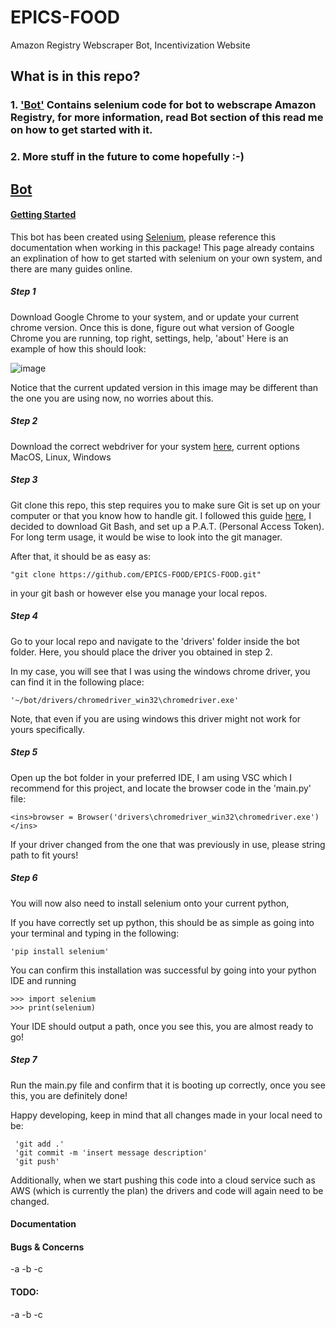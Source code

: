 # EPICS-FOOD
Amazon Registry Webscraper Bot, Incentivization Website

## What is in this repo?
### 1. ['Bot'](##Bot) Contains selenium code for bot to webscrape Amazon Registry, for more information, read Bot section of this read me on how to get started with it.
### 2. More stuff in the future to come hopefully :-)


## <ins>Bot</ins>

#### <ins>Getting Started</ins>
  This bot has been created using [<ins>Selenium</ins>](https://selenium-python.readthedocs.io/), please reference this documentation when working in this package! This page already contains an explination of how to get started with selenium on your own system, and there are many guides online.
  
##### Step 1
   Download Google Chrome to your system, and or update your current chrome version.
   Once this is done, figure out what version of Google Chrome you are running, top right, settings, help, 'about'
   Here is an example of how this should look:
   
   
   ![image](https://user-images.githubusercontent.com/43898891/230170642-f0cbcc58-402c-4590-a284-96cc1cadea1f.png)
   
   Notice that the current updated version in this image may be different than the one you are using now, no worries about this.
   
   

##### Step 2
   Download the correct webdriver for your system [here](https://chromedriver.chromium.org/downloads), current options MacOS, Linux, Windows

##### Step 3
   Git clone this repo, this step requires you to make sure Git is set up on your computer or that you know how to handle git. I followed this guide [here](https://docs.github.com/en/get-started/quickstart/fork-a-repo), I decided to download Git Bash, and set up a P.A.T. (Personal Access Token). For long term usage, it would be wise to look into the git manager.
   
   After that, it should be as easy as:
    
    "git clone https://github.com/EPICS-FOOD/EPICS-FOOD.git"
   
   in your git bash or however else you manage your local repos.
   
##### Step 4
   Go to your local repo and navigate to the 'drivers' folder inside the bot folder. Here, you should place the driver you obtained in step 2.
    
   In my case, you will see that I was using the windows chrome driver, you can find it in the following place: 
   
    '~/bot/drivers/chromedriver_win32\chromedriver.exe'
    
   Note, that even if you are using windows this driver might not work for yours specifically. 
 
##### Step 5
  
   Open up the bot folder in your preferred IDE, I am using VSC which I recommend for this project, and locate the browser code in the 'main.py' file:
    
    <ins>browser = Browser('drivers\chromedriver_win32\chromedriver.exe')</ins>
    
   If your driver changed from the one that was previously in use, please string path to fit yours!
    
##### Step 6
 
   You will now also need to install selenium onto your current python,
    
   If you have correctly set up python, this should be as simple as going into your terminal and typing in the following:
    
    'pip install selenium'
    
   You can confirm this installation was successful by going into your python IDE and running
    
    >>> import selenium
    >>> print(selenium)
    
   Your IDE should output a path, once you see this, you are almost ready to go!
    
 ##### Step 7
 
   Run the main.py file and confirm that it is booting up correctly, once you see this, you are definitely done!
     
   Happy developing, keep in mind that all changes made in your local need to be:
     
     'git add .' 
     'git commit -m 'insert message description'
     'git push'
    
   Additionally, when we start pushing this code into a cloud service such as AWS (which is currently the plan) the drivers and code will again need to be changed.
     
   
  
    
    
 
  
#### Documentation
  
#### Bugs & Concerns
  -a
  -b
  -c

#### TODO:
  -a
  -b
  -c

